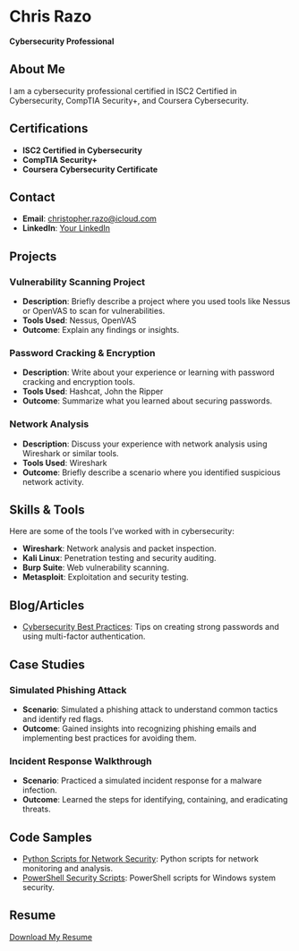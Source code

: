 # Chris Razo
**Cybersecurity Professional**

## About Me
I am a cybersecurity professional certified in ISC2 Certified in Cybersecurity, CompTIA Security+, and Coursera Cybersecurity.

## Certifications
- **ISC2 Certified in Cybersecurity**
- **CompTIA Security+**
- **Coursera Cybersecurity Certificate**

## Contact
- **Email**: christopher.razo@icloud.com
- **LinkedIn**: [Your LinkedIn](https://linkedin.com/in/christopher-razo)

## Projects

### Vulnerability Scanning Project
- **Description**: Briefly describe a project where you used tools like Nessus or OpenVAS to scan for vulnerabilities.
- **Tools Used**: Nessus, OpenVAS
- **Outcome**: Explain any findings or insights.

### Password Cracking & Encryption
- **Description**: Write about your experience or learning with password cracking and encryption tools.
- **Tools Used**: Hashcat, John the Ripper
- **Outcome**: Summarize what you learned about securing passwords.

### Network Analysis
- **Description**: Discuss your experience with network analysis using Wireshark or similar tools.
- **Tools Used**: Wireshark
- **Outcome**: Briefly describe a scenario where you identified suspicious network activity.

## Skills & Tools

Here are some of the tools I’ve worked with in cybersecurity:

- **Wireshark**: Network analysis and packet inspection.
- **Kali Linux**: Penetration testing and security auditing.
- **Burp Suite**: Web vulnerability scanning.
- **Metasploit**: Exploitation and security testing.

## Blog/Articles

- [Cybersecurity Best Practices](blog-post1.md): Tips on creating strong passwords and using multi-factor authentication.

## Case Studies

### Simulated Phishing Attack
- **Scenario**: Simulated a phishing attack to understand common tactics and identify red flags.
- **Outcome**: Gained insights into recognizing phishing emails and implementing best practices for avoiding them.

### Incident Response Walkthrough
- **Scenario**: Practiced a simulated incident response for a malware infection.
- **Outcome**: Learned the steps for identifying, containing, and eradicating threats.

## Code Samples

- [Python Scripts for Network Security](https://github.com/yourusername/repo-name): Python scripts for network monitoring and analysis.
- [PowerShell Security Scripts](https://github.com/yourusername/repo-name): PowerShell scripts for Windows system security.

## Resume

[Download My Resume](resume.pdf)

